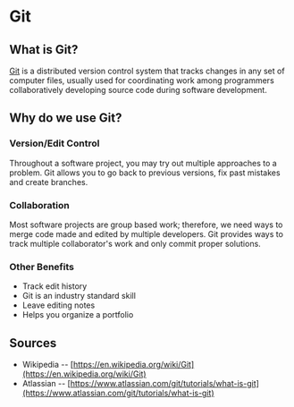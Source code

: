 # Git
## What is Git?
[Git](https://git-scm.com/) is a distributed version control system that tracks changes in any set of computer files, usually used for coordinating work among programmers collaboratively developing source code during software development.
## Why do we use Git?
### Version/Edit Control
Throughout a software project, you may try out multiple approaches to a problem. Git allows you to go back to previous versions, fix past mistakes and create branches.
### Collaboration
Most software projects are group based work; therefore, we need ways to merge code made and edited by multiple developers. Git provides ways to track multiple collaborator's work and only commit proper solutions.
### Other Benefits
- Track edit history
- Git is an industry standard skill
- Leave editing notes
- Helps you organize a portfolio
## Sources
- Wikipedia -- [https://en.wikipedia.org/wiki/Git](https://en.wikipedia.org/wiki/Git)
- Atlassian -- [https://www.atlassian.com/git/tutorials/what-is-git](https://www.atlassian.com/git/tutorials/what-is-git)
